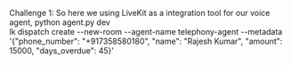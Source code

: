 Challenge 1:
So here we using LiveKit as a integration tool for our voice agent, 
python agent.py dev      
lk dispatch create --new-room --agent-name telephony-agent --metadata '{"phone_number": "+917358580180", "name": "Rajesh Kumar", "amount": 15000, "days_overdue": 45}'